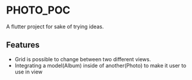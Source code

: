 # PHOTO_POC

A flutter project for sake of trying ideas.

## Features

- Grid is possible to change between two different views.
- Integrating a model(Album) inside of another(Photo) to make it user to
use in view